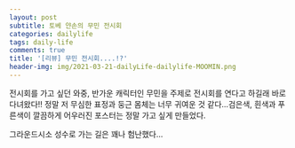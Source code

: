 ```yaml
---
layout: post
subtitle: 토베 얀손의 무민 전시회
categories: dailylife
tags: daily-life
comments: true
title: '[리뷰] 무민 전시회....!?'
header-img: img/2021-03-21-dailyLife-dailylife-MOOMIN.png
---
```


전시회를 가고 싶던 와중, 반가운 캐릭터인 무민을 주제로 전시회를 연다고 하길래 바로 다녀왔다!! 정말 저 무심한 표정과 둥근 몸체는 너무 귀여운 것 같다...검은색, 흰색과 푸른색이 깔끔하게 어우러진 포스터는 정말 가고 싶게 만들었다.

그라운드시소 성수로 가는 길은 꽤나 험난했다...
